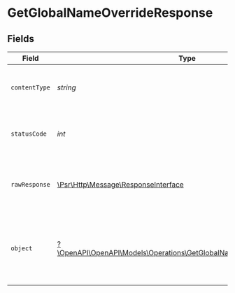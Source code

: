 # GetGlobalNameOverrideResponse


## Fields

| Field                                                                                                                                 | Type                                                                                                                                  | Required                                                                                                                              | Description                                                                                                                           |
| ------------------------------------------------------------------------------------------------------------------------------------- | ------------------------------------------------------------------------------------------------------------------------------------- | ------------------------------------------------------------------------------------------------------------------------------------- | ------------------------------------------------------------------------------------------------------------------------------------- |
| `contentType`                                                                                                                         | *string*                                                                                                                              | :heavy_check_mark:                                                                                                                    | HTTP response content type for this operation                                                                                         |
| `statusCode`                                                                                                                          | *int*                                                                                                                                 | :heavy_check_mark:                                                                                                                    | HTTP response status code for this operation                                                                                          |
| `rawResponse`                                                                                                                         | [\Psr\Http\Message\ResponseInterface](https://www.php-fig.org/psr/psr-7/#33-psrhttpmessageresponseinterface)                          | :heavy_minus_sign:                                                                                                                    | Raw HTTP response; suitable for custom response parsing                                                                               |
| `object`                                                                                                                              | [?\OpenAPI\OpenAPI\Models\Operations\GetGlobalNameOverrideResponseBody](../../Models/Operations/GetGlobalNameOverrideResponseBody.md) | :heavy_minus_sign:                                                                                                                    | A successful response that contains the simpleObject sent in the request body                                                         |
